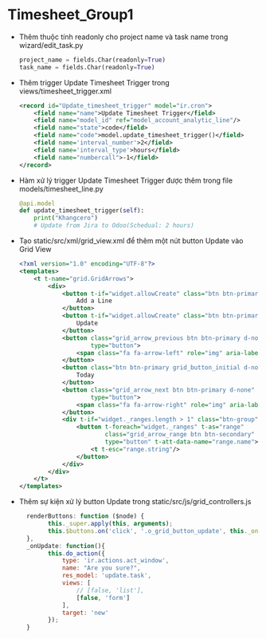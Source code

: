 # Timesheet_Group1

* Thêm thuộc tính readonly cho project name và task name trong wizard/edit_task.py
    ```python
    project_name = fields.Char(readonly=True)
    task_name = fields.Char(readonly=True)
    ```
* Thêm trigger Update Timesheet Trigger trong views/timesheet_trigger.xml
    ```xml
    <record id="Update_timesheet_trigger" model="ir.cron">
        <field name="name">Update Timesheet Trigger</field>
        <field name="model_id" ref="model_account_analytic_line"/>
        <field name="state">code</field>
        <field name="code">model.update_timesheet_trigger()</field>
        <field name='interval_number'>2</field>
        <field name='interval_type'>hours</field>
        <field name="numbercall">-1</field>
    </record>
* Hàm xử lý trigger Update Timesheet Trigger được thêm trong file models/timesheet_line.py
    ```python
    @api.model
    def update_timesheet_trigger(self):
        print("Khangcero")
        # Update from Jira to Odoo(Schedual: 2 hours)
* Tạo static/src/xml/grid_view.xml để thêm một nút button Update vào Grid View
    ```xml
    <?xml version="1.0" encoding="UTF-8"?>
    <templates>
        <t t-name="grid.GridArrows">
            <div>
                <button t-if="widget.allowCreate" class="btn btn-primary o_grid_button_add" type="button">
                    Add a Line
                </button>
                <button t-if="widget.allowCreate" class="btn btn-primary o_grid_button_update" type="button">
                    Update
                </button>
                <button class="grid_arrow_previous btn btn-primary d-none"
                        type="button">
                    <span class="fa fa-arrow-left" role="img" aria-label="Previous" title="Previous"/>
                </button>
                <button class="btn btn-primary grid_button_initial d-none" type="button">
                    Today
                </button>
                <button class="grid_arrow_next btn btn-primary d-none"
                        type="button">
                    <span class="fa fa-arrow-right" role="img" aria-label="Next" title="Next"/>
                </button>
                <div t-if="widget._ranges.length > 1" class="btn-group">
                    <button t-foreach="widget._ranges" t-as="range"
                            class="grid_arrow_range btn btn-secondary"
                            type="button" t-att-data-name="range.name">
                        <t t-esc="range.string"/>
                    </button>
                </div>
            </div>
        </t>
    </templates>
* Thêm sự kiện xử lý button Update trong static/src/js/grid_controllers.js
    ```javascript
      renderButtons: function ($node) {
            this._super.apply(this, arguments);
            this.$buttons.on('click', '.o_grid_button_update', this._onUpdate.bind(this));
      },
      _onUpdate: function(){
            this.do_action({
                type: 'ir.actions.act_window',
                name: "Are you sure?",
                res_model: 'update.task',
                views: [
                    // [false, 'list'],
                    [false, 'form']
                ],
                target: 'new'
            });
      }  
    
